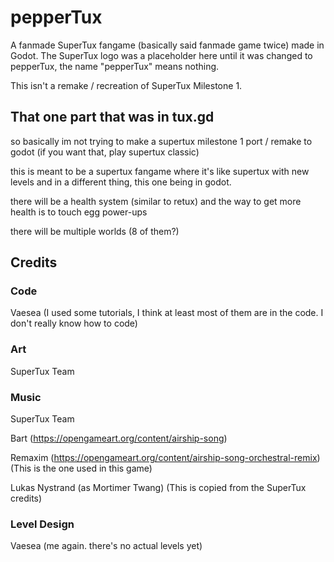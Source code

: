 # pepperTux
A fanmade SuperTux fangame (basically said fanmade game twice) made in Godot. The SuperTux logo was a placeholder here until it was changed to pepperTux, the name "pepperTux" means nothing.

This isn't a remake / recreation of SuperTux Milestone 1.

## That one part that was in tux.gd

so basically im not trying to make a supertux milestone 1 port / remake to godot (if you want that, play supertux classic)

this is meant to be a supertux fangame where it's like supertux with new levels and in a different thing, this one being in godot.

there will be a health system (similar to retux) and the way to get more health is to touch egg power-ups

there will be multiple worlds (8 of them?)

## Credits

### Code
Vaesea (I used some tutorials, I think at least most of them are in the code. I don't really know how to code)

### Art
SuperTux Team

### Music
SuperTux Team

Bart (https://opengameart.org/content/airship-song)

Remaxim (https://opengameart.org/content/airship-song-orchestral-remix) (This is the one used in this game)

Lukas Nystrand (as Mortimer Twang) (This is copied from the SuperTux credits)

### Level Design
Vaesea (me again. there's no actual levels yet)
